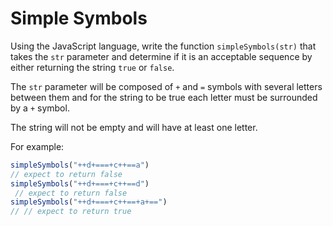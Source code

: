 # Simple Symbols
 Using the JavaScript language, write the function `simpleSymbols(str)` that takes the `str` parameter and determine if it is an acceptable sequence by either returning the string `true` or `false`.

 The `str` parameter will be composed of `+` and `=` symbols with several letters between them and for the string to be true each letter must be surrounded by a `+` symbol.

The string will not be empty and will have at least one letter.

For example:
```js
simpleSymbols("++d+===+c++==a")
// expect to return false
simpleSymbols("++d+===+c++==d")
 // expect to return false
simpleSymbols("++d+===+c++==+a+==")
// // expect to return true
 ```
